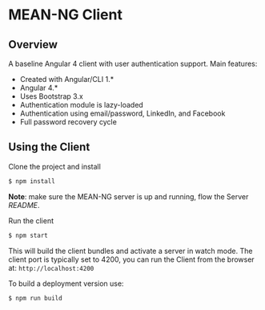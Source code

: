 # MEAN-NG Client

## Overview

A baseline Angular 4 client with user authentication support. Main features:

* Created with Angular/CLI 1.*
* Angular 4.*
* Uses Bootstrap 3.x
* Authentication module is lazy-loaded 
* Authentication using email/password, LinkedIn, and Facebook
* Full password recovery cycle

## Using the Client

Clone the project and install
```bash
$ npm install
```

**Note**: make sure the MEAN-NG server is up and running, flow the Server *README*.

Run the client 
```bash
$ npm start
```

This will build the client bundles and activate a server in watch mode. The client port is typically set to 4200, you can run the Client from the browser at: ```http://localhost:4200```

To build a deployment version use:
```bash
$ npm run build
```